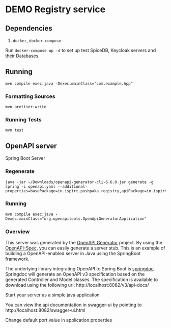 DEMO Registry service
=====================

## Dependencies

1. `docker`, `docker-compose`

Run `docker-compose up -d` to set up test SpiceDB, Keycloak servers and their Databases.

## Running

```
mvn compile exec:java -Dexec.mainClass="com.example.App"
```

### Formatting Sources
```
mvn prettier:write
```

### Running Tests
```
mvn test
```

## OpenAPI server

Spring Boot Server

### Regenerate 

```
java -jar ~/Downloads/openapi-generator-cli-6.6.0.jar generate -g spring -i openapi.yaml --additional-properties=basePackage=in.ispirt.pushpaka.registry,apiPackage=in.ispirt.pushpaka.registry.api,modelPackage=in.ispirt.pushpaka.registry.models,configPackage=in.ispirt.pushpaka.registry.config
```

### Running

```
mvn compile exec:java -Dexec.mainClass="org.openapitools.OpenApiGeneratorApplication"
```

### Overview

This server was generated by the [OpenAPI Generator](https://openapi-generator.tech) project.
By using the [OpenAPI-Spec](https://openapis.org), you can easily generate a server stub.
This is an example of building a OpenAPI-enabled server in Java using the SpringBoot framework.


The underlying library integrating OpenAPI to Spring Boot is [springdoc](https://springdoc.org).
Springdoc will generate an OpenAPI v3 specification based on the generated Controller and Model classes.
The specification is available to download using the following url:
http://localhost:8082/v3/api-docs/

Start your server as a simple java application

You can view the api documentation in swagger-ui by pointing to
http://localhost:8082/swagger-ui.html

Change default port value in application.properties